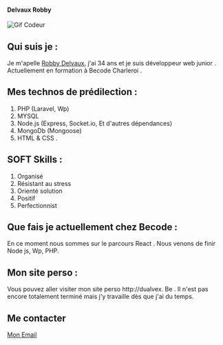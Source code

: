 #### Delvaux Robby

![Gif Codeur]("/gif.jpg")

## Qui suis je :

Je m'apelle [Robby Delvaux](https://www.linkedin.com/in/robby-delvaux/), j'ai 34 ans et je suis développeur web junior .
Actuellement en formation à Becode Charleroi .

## Mes technos de prédilection :

1. PHP (Laravel, Wp)
2. MYSQL
3. Node.js (Express, Socket.io, Et d'autres dépendances)
4. MongoDb (Mongoose)
5. HTML & CSS .

## SOFT Skills :

1. Organisé
2. Résistant au stress
3. Orienté solution
4. Positif
5. Perfectionnist

## Que fais je actuellement chez Becode :

En ce moment nous sommes sur le parcours React .
Nous venons de finir Node js, Wp, PHP.

## Mon site perso :

Vous pouvez aller visiter mon site perso http://dualvex. Be .
Il n'est pas encore totalement terminé mais j'y travaille dès que j'ai du temps.

## Me contacter

[Mon Email](mailto:delvaux.robby@protonmail.com)








